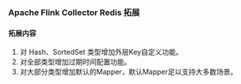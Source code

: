 ### Apache Flink Collector Redis 拓展
#### 拓展内容
1. 对 Hash、SortedSet 类型增加外层Key自定义功能。
2. 对全部类型增加过期时间配置功能。
3. 对大部分类型增加默认的Mapper，默认Mapper足以支持大多数场景。